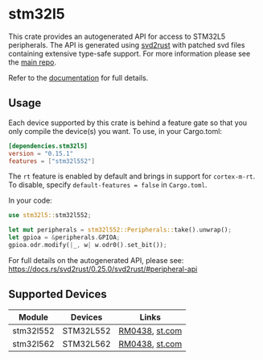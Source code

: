# stm32l5
This crate provides an autogenerated API for access to STM32L5 peripherals.
The API is generated using [svd2rust] with patched svd files containing
extensive type-safe support. For more information please see the [main repo].

Refer to the [documentation] for full details.

[svd2rust]: https://github.com/rust-embedded/svd2rust
[main repo]: https://github.com/stm32-rs/stm32-rs
[documentation]: https://docs.rs/stm32l5/latest/stm32l5/

## Usage
Each device supported by this crate is behind a feature gate so that you only
compile the device(s) you want. To use, in your Cargo.toml:

```toml
[dependencies.stm32l5]
version = "0.15.1"
features = ["stm32l552"]
```

The `rt` feature is enabled by default and brings in support for `cortex-m-rt`.
To disable, specify `default-features = false` in `Cargo.toml`.

In your code:

```rust
use stm32l5::stm32l552;

let mut peripherals = stm32l552::Peripherals::take().unwrap();
let gpioa = &peripherals.GPIOA;
gpioa.odr.modify(|_, w| w.odr0().set_bit());
```

For full details on the autogenerated API, please see:
https://docs.rs/svd2rust/0.25.0/svd2rust/#peripheral-api

## Supported Devices

| Module | Devices | Links |
|:------:|:-------:|:-----:|
| stm32l552 | STM32L552 | [RM0438](https://www.st.com/resource/en/reference_manual/dm00346336.pdf), [st.com](https://www.st.com/content/st_com/en/products/microcontrollers/stm32-32-bit-arm-cortex-mcus/stm32-ultra-low-power-mcus/stm32l5-series/stm32l5x2.html) |
| stm32l562 | STM32L562 | [RM0438](https://www.st.com/resource/en/reference_manual/dm00346336.pdf), [st.com](https://www.st.com/content/st_com/en/products/microcontrollers/stm32-32-bit-arm-cortex-mcus/stm32-ultra-low-power-mcus/stm32l5-series/stm32l5x2.html) |

